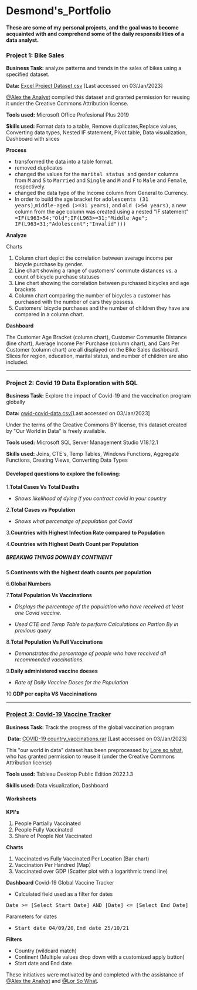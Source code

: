 # Desmond's_Portfolio

#### These are some of my personal projects, and the goal was to become acquainted with and comprehend some of the daily responsibilities of a data analyst. 

### **Project 1: Bike Sales**

**Business Task:** analyze patterns and trends in the sales of bikes using a specified dataset.

**Data:** [Excel Project Dataset.csv](https://drive.google.com/drive/folders/1JFJ8_mzXTr_xPbS-4qWqpJsOQCnazrxC) 
[Last accessed on 03/Jan/2023]

[@Alex the Analyst](https://github.com/AlexTheAnalyst) compiled this dataset and granted permission for reusing it under the Creative Commons Attribution license. 

**Tools used:** Microsoft Office Profesional Plus 2019

**Skills used:** Format data to a table, Remove duplicates,Replace values, Converting data types, Nested IF statement, Pivot table, Data visualization, Dashboard with slices

**Process**
- transformed the data into a table format.
- removed duplicates
- changed the values for the <kbd>marital status </kbd>and <kbd>gender</kbd> columns from <kbd> M</kbd> and <kbd>S</kbd> to <kbd>Married</kbd> and <kbd>Single</kbd> and <kbd>M</kbd> and <kbd>F</kbd> to <kbd>Male</kbd> and <kbd>Female</kbd>, respectively.  
- changed the data type of the Income column from General to Currency.
- In order to build the age bracket for <kbd>adolescents (31 years)</kbd>,<kbd>middle-aged (>=31 years)</kbd>, and <kbd> old (>54 years)</kbd>, a new column from the age column was created using a nested "IF statement"  <kbd>=IF(L963>54;"Old";IF(L963>=31;"Middle Age"; IF(L963<31;"Adolescent";"Invalid")))</kbd>

**Analyze**

Charts
1. Column chart depict the correlation between average income per bicycle purchase by gender.
2. Line chart showing a range of customers' commute distances vs. a count of bicycle purchase statuses
3. Line chart showing the correlation between purchased bicycles and age brackets
4. Column chart comparing the number of bicycles a customer has purchased with the number of cars they possess. 
5. Customers' bicycle purchases and the number of children they have are compared in a column chart. 

**Dashboard**

The Customer Age Bracket (column chart), Customer Communite Distance (line chart), Average Income Per Purchase (column chart), and Cars Per Customer (column chart) are all displayed on the Bike Sales dashboard. Slices for region, education, marital status, and number of children are also included.





------------------------------------------------------------------------------------------------------------------------------------------------------------------

### **Project 2: Covid 19 Data Exploration with SQL**

**Business Task:** Explore the impact of Covid-19 and the vaccination program globally



**Data:** [owid-covid-data.csv](https://ourworldindata.org/covid-deaths)[Last accessed on 03/Jan/2023]

Under the terms of the Creative Commons BY license, this dataset created by "Our World in Data" is freely available. 

**Tools used:** Microsoft SQL Server Management Studio V18.12.1

**Skills used:** Joins, CTE's, Temp Tables, Windows Functions, Aggregate Functions, Creating Views, Converting Data Types




#### Developed questions to explore the following:

1.**Total Cases Vs Total Deaths**

  - *Shows likelihood of dying if you contract covid in your country*


2.**Total Cases vs Population** 

 -  *Shows what percenatge of population got Covid*

3.**Countries with Highest Infection Rate compared to Population**

4.**Countries with Highest Death Count per Population**




##### **BREAKING THINGS DOWN BY CONTINENT**

5.**Continents with the highest death counts per population**


6.**Global Numbers**


7.**Total Population Vs Vaccinations**

 - *Displays the percentage of the population who have received at least one Covid vaccine.*

 - *Used CTE and Temp Table to perform Calculations on Partion By in previous query* 


8.**Total Population Vs Full Vaccinations**

  - *Demonstrates the percentage of people who have received all recommended vaccinations.* 


9.**Daily administered vaccine doeses** 

 - *Rate of Daily Vaccine Doses for the Population* 

10.**GDP per capita VS Vaccininations**


--------------------------------------------------------------------------------------------------------------------------------------------------------------------


### **[Project 3: Covid-19 Vaccine Tracker](https://public.tableau.com/app/profile/bofihla.mokhali/viz/Proejct_1_Covid-19_Draft/GlobalVaccnineTracker?publish=yes)**
**Business Task:** Track the progress of the global vaccination program

 **Data:** [COVID-19 country_vaccinations.rar](https://drive.google.com/drive/folders/1JFJ8_mzXTr_xPbS-4qWqpJsOQCnazrxC) [Last accessed on 03/Jan/2023]

This "our world in data" dataset has been preprocessed by [Lore so what](https://www.youtube.com/@loresowhat), who has granted permission to reuse it (under the Creative Commons Attribution license)

**Tools used:** Tableau Desktop Public Edition 2022.1.3

**Skills used:** Data visualization, Dashboard

#### **Worksheets**

**KPI's**

1. People Partially Vaccinated
2. People Fully Vaccinated
3. Share of People Not Vaccinated

**Charts**

1. Vaccinated vs Fully Vaccinated Per Location (Bar chart)
2. Vaccination Per Handred (Map)
3. Vaccinated over GDP (Scatter plot with a logarithmic trend line)
 
 
 
**Dashboard**
Covid-19 Global Vaccine Tracker

- Calculated field used as a filter for dates

<kbd>Date >= [Select Start Date] AND [Date] <= [Select End Date]</kbd>

Parameters for dates
- <kbd>Start date 04/09/20</kbd>, <kbd>End date 25/10/21</kbd>


**Filters**
- Country (wildcard match)
- Continent (Multiple values drop down with a customized apply button)
- Start date and End date 




These initiatives were motivated by and completed with the assistance of [@Alex the Analyst](https://github.com/AlexTheAnalyst) and [@Lor So What](https://www.youtube.com/@loresowhat).

